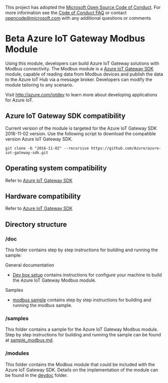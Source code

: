 This project has adopted the [Microsoft Open Source Code of Conduct](https://opensource.microsoft.com/codeofconduct/). For more information see the [Code of Conduct FAQ](https://opensource.microsoft.com/codeofconduct/faq/) or contact [opencode@microsoft.com](mailto:opencode@microsoft.com) with any additional questions or comments

# Beta Azure IoT Gateway Modbus Module
Using this module, developers can build Azure IoT Gateway solutions with Modbus connectivity. The Modbus module is a [Azure IoT Gateway SDK](https://github.com/Azure/azure-iot-gateway-sdk) module, capable of reading data from Modbus devices and publish the data to the Azure IoT Hub via a message broker. Developers can modify the module tailoring to any scenario.

Visit http://azure.com/iotdev to learn more about developing applications for Azure IoT.

## Azure IoT Gateway SDK compatibility
Current version of the module is targeted for the Azure IoT Gateway SDK 2016-11-02 version.
Use the following script to download the compatible version Azure IoT Gateway SDK.
```
git clone -b "2016-11-02" --recursive https://github.com/Azure/azure-iot-gateway-sdk.git
```

## Operating system compatibility
Refer to [Azure IoT Gateway SDK](https://github.com/Azure/azure-iot-gateway-sdk#operating-system-compatibility)

## Hardware compatibility
Refer to [Azure IoT Gateway SDK](https://github.com/Azure/azure-iot-gateway-sdk#hardware-compatibility)

## Directory structure

### /doc
This folder contains step by step instructions for building and running the sample:

General documentation

- [Dev box setup](./doc/devbox_setup.md) contains instructions for configure your machine to build the Azure IoT Gateway Modbus module.

Samples

- [modbus sample](./doc/sample_modbus.md) contains step by step instructions for building and running the modbus sample.


### /samples
This folder contains a sample for the Azure IoT Gateway Modbus module. Step by step instructions for building and running the sample can be found at [sample_modbus.md](./doc/sample_modbus.md).

### /modules
This folder contains the Modbus module that could be included with the Azure IoT Gateway SDK. Details on the implementation of the module can be found in the [devdoc](./modules/modbus_read/devdoc) folder. 
